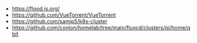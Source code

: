 * https://flood.js.org/
* https://github.com/VueTorrent/VueTorrent
* https://github.com/samip5/k8s-cluster
* https://github.com/conlon/homelab/tree/main/fluxcd/clusters/pi/home/qbit

